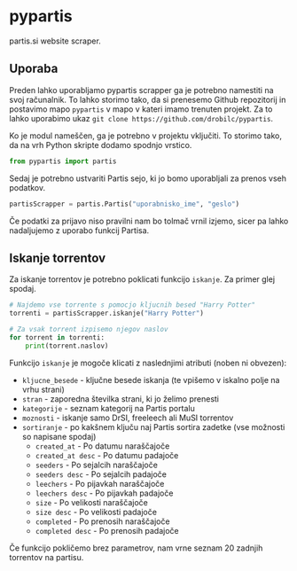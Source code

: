 # pypartis
partis.si website scraper.

## Uporaba
Preden lahko uporabljamo pypartis scrapper ga je potrebno namestiti na svoj računalnik. To lahko storimo tako, da si prenesemo Github repozitorij in postavimo mapo `pypartis` v mapo v kateri imamo trenuten projekt.
Za to lahko uporabimo ukaz `git clone https://github.com/drobilc/pypartis`.

Ko je modul nameščen, ga je potrebno v projektu vključiti. To storimo tako, da na vrh Python skripte dodamo spodnjo vrstico.
```python
from pypartis import partis
```

Sedaj je potrebno ustvariti Partis sejo, ki jo bomo uporabljali za prenos vseh podatkov.
```python
partisScrapper = partis.Partis("uporabnisko_ime", "geslo")
```

Če podatki za prijavo niso pravilni nam bo tolmač vrnil izjemo, sicer pa lahko nadaljujemo z uporabo funkcij Partisa.

## Iskanje torrentov
Za iskanje torrentov je potrebno poklicati funkcijo `iskanje`. Za primer glej spodaj.
```python
# Najdemo vse torrente s pomocjo kljucnih besed "Harry Potter"
torrenti = partisScrapper.iskanje("Harry Potter")

# Za vsak torrent izpisemo njegov naslov
for torrent in torrenti:
	print(torrent.naslov)
```

Funkcijo `iskanje` je mogoče klicati z naslednjimi atributi (noben ni obvezen):
* `kljucne_besede` - ključne besede iskanja (te vpišemo v iskalno polje na vrhu strani)
* `stran` - zaporedna številka strani, ki jo želimo prenesti
* `kategorije` - seznam kategorij na Partis portalu
* `moznosti` - iskanje samo DrSI, freeleech ali MuSI torrentov
* `sortiranje` - po kakšnem ključu naj Partis sortira zadetke (vse možnosti so napisane spodaj)
  * `created_at` - Po datumu naraščajoče
  * `created_at desc` - Po datumu padajoče
  * `seeders` - Po sejalcih naraščajoče
  * `seeders desc` - Po sejalcih padajoče
  * `leechers` - Po pijavkah naraščajoče
  * `leechers desc` - Po pijavkah padajoče
  * `size` - Po velikosti naraščajoče
  * `size desc` - Po velikosti padajoče
  * `completed` - Po prenosih naraščajoče
  * `completed desc` - Po prenosih padajoče

Če funkcijo pokličemo brez parametrov, nam vrne seznam 20 zadnjih torrentov na partisu.